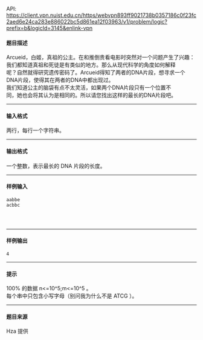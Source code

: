 API: https://client.vpn.nuist.edu.cn/https/webvpn893ff9021738b0357186c0f23fc2aed6e24ca283e886022bc5d861ea12f03963/v1/problem/logic?prefix=b&logicId=3145&enlink-vpn

#### 题目描述

Arcueid，白姬，真祖的公主。在和推倒贵看电影时突然对一个问题产生了兴趣：  
我们都知道真祖和死徒是有类似的地方。那么从现代科学的角度如何解释  
呢？自然就得研究遗传密码了。Arcueid得知了两者的DNA片段，想寻求一个  
DNA片段，使得其在两者的DNA中都出现过。  
我们知道公主的脑袋有点不太灵活，如果两个DNA片段只有一个位置不  
同，她也会将其认为是相同的。所以请您找出这样的最长的DNA片段吧。

---

#### 输入格式

两行，每行一个字符串。

---

#### 输出格式

一个整数，表示最长的 DNA 片段的长度。

  

---

#### 样例输入
```
aabbe
acbbc




```

---

#### 样例输出
```
4

```

---

#### 提示

100% 的数据 n<=10^5;m<=10^5 。  
每个串中只包含小写字母（别问我为什么不是 ATCG ）。  

---

#### 题目来源

Hza 提供